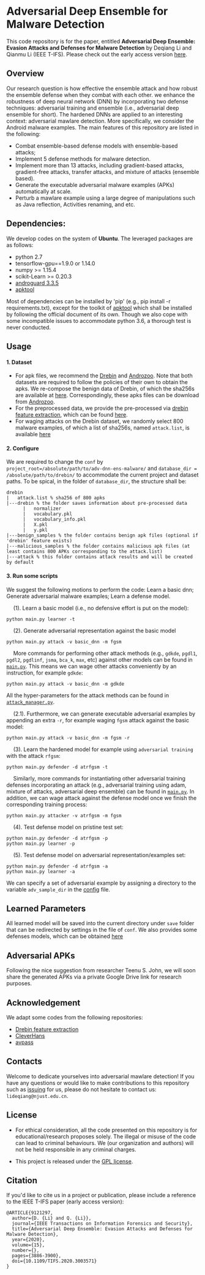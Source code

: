# Adversarial Deep Ensemble for Malware Detection
This code repository is for the paper, entitled **Adversarial Deep Ensemble: Evasion Attacks and Defenses for Malware Detection** by Deqiang Li and Qianmu Li (IEEE T-IFS). Please check out the early access version [here](https://ieeexplore.ieee.org/document/9121297). 

## Overview
Our research question is how effective the ensemble attack and how robust the ensemble defense when they combat with each other. 
we enhance the robustness of deep neural network (DNN) by incorporating two defense techniques: adversarial training and ensemble (i.e., adversarial deep ensemble for short).
The hardened DNNs are applied to an interesting context: adversarial mawlare detection. More specifically, we consider the Android malware examples. The main features of this repository are listed in the following:
* Combat ensemble-based defense models with ensemble-based attacks;
* Implement 5 defense methods for malware detection.
* Implement more than 13 attacks, including gradient-based attacks, gradient-free attacks, transfer attacks, and mixture of attacks (ensemble based).
* Generate the executable adversarial malware examples (APKs) automatically at scale.
* Perturb a mawlare example using a large degree of manipulations such as Java reflection, Activities renaming, and etc.
  
## Dependencies:
We develop codes on the system of **Ubuntu**. The leveraged packages are as follows:
* python 2.7
* tensorflow-gpu==1.9.0 or 1.14.0
* numpy >= 1.15.4
* scikit-Learn >= 0.20.3
* [androguard 3.3.5](https://github.com/androguard/androguard/releases/tag/v3.3.5)
* [apktool](https://ibotpeaches.github.io/Apktool/)

Most of dependencies can be installed by 'pip' (e.g., pip install -r requirements.txt), except for the toolkit of [apktool](https://ibotpeaches.github.io/Apktool/) which shall be installed by following the official document of its own. Though we also cope with some incompatible issues to accommodate python 3.6, a thorough test is never conducted. 


## Usage
  #### 1. Dataset
  * For apk files, we recommend the [Drebin](https://www.sec.cs.tu-bs.de/~danarp/drebin/) and [Androzoo](https://androzoo.uni.lu/). Note that both datasets are required to follow the policies of their own to obtain the apks. We re-compose the benign data of Drebin, of which the sha256s are available at [here](https://drive.google.com/drive/folders/1AHnNhtE2-YLWj8jeyciW52lFqFGdEmTB?usp=sharing). Correspondingly, these apks files can be download from [Androzoo](https://androzoo.uni.lu/).
  * For the preprocessed data, we provide the pre-processed via [drebin feature extraction](https://www.sec.cs.tu-bs.de/pubs/2014-ndss.pdf), which can be found [here](https://drive.google.com/open?id=1AHnNhtE2-YLWj8jeyciW52lFqFGdEmTB).  
  * For waging attacks on the Drebin dataset, we randomly select 800 malware examples, of which a list of sha256s, named `attack.list`, is available [here](https://drive.google.com/open?id=1AHnNhtE2-YLWj8jeyciW52lFqFGdEmTB)
  #### 2. Configure
  We are required to change the `conf` by `project_root=/absolute/path/to/adv-dnn-ens-malware/` and `database_dir = /absolute/path/to/drebin/` to accommodate the current project and dataset paths. To be spical, in the folder of `database_dir`, the structure shall be:
  ```
  drebin
  |   attack.list % sha256 of 800 apks
  |---drebin % the folder saves information about pre-processed data
        |   normalizer
        |   vocabulary.pkl
        |   vocabulary_info.pkl
        |   X.pkl
        |   y.pkl
  |---benign_samples % the folder contains benign apk files (optional if 'drebin' feature exists)
  |---malicious_samples % the folder contains malicious apk files (at least contains 800 APKs corresponding to the attack.list)
  |---attack % this folder contains attack results and will be created by default
  ```
 #### 3. Run some scripts
We suggest the following motions to perform the code: Learn a basic dnn; Generate adversarial malware examples; Learn a defense model.

&emsp; (1). Learn a basic model (i.e., no defensive effort is put on the model):
```
python main.py learner -t
``` 
&emsp; (2). Generate adversarial representation against the basic model 
```
python main.py attack -v basic_dnn -m fgsm
```
&emsp; More commands for performing other attack methods (e.g., `gdkde`, `pgdl1`, `pgdl2`, `pgdlinf`, `jsma`, `bca_k`, `max`, etc) against other models can be found in [`main.py`](./main.py). This means we can wage 
other attacks conveniently by an instruction, for example `gdkde`:
```
python main.py attack -v basic_dnn -m gdkde
```
All the hyper-parameters for the attack methods can be found in [`attack_manager.py`](./attacker/attack_manager.py).

&emsp; (2.1). Furthermore, we can generate executable adversarial examples by appending an extra `-r`, for example waging `fgsm` attack against the basic model:
```
python main.py attack -v basic_dnn -m fgsm -r
```

&emsp; (3). Learn the hardened model for example using `adversarial training` with the attack `rfgsm`:
```
python main.py defender -d atrfgsm -t
```
&emsp; Similarly, more commands for instantiating other adversarial training defenses incorporating an attack (e.g., adversarial training using adam, mixture of attacks, adversarial deep ensemble) can be found in [`main.py`](./main.py).
In addition, we can wage attack against the defense model once we finish the corresponding training process:
```
python main.py attacker -v atrfgsm -m fgsm 
```

&emsp; (4). Test defense model on pristine test set:
```
python main.py defender -d atrfgsm -p 
python main.py learner -p
```
&emsp; (5). Test defense model on adversarial representation/examples set:
```
python main.py defender -d atrfgsm -a
python main.py learner -a
``` 
We can specify a set of adversarial example by assigning a directory to the variable `adv_sample_dir` in the [config](./conf) file.

## Learned Parameters

All learned model will be saved into the current directory under `save` folder that can be redirected by settings in the file of `conf`. We also provides some defenses models, which can be obtained [here](https://drive.google.com/open?id=1AHnNhtE2-YLWj8jeyciW52lFqFGdEmTB)

## Adversarial APKs
Following the nice suggestion from researcher Teenu S. John, we will soon share the generated APKs via a private Google Drive link for research purposes.

## Acknowledgement

We adapt some codes from the following repositories:
* [Drebin feature extraction](https://github.com/MLDroid/drebin)
* [CleverHans](https://github.com/tensorflow/cleverhans)
* [avpass](https://github.com/sslab-gatech/avpass)

## Contacts

Welcome to dedicate yourselves into adversarial mawlare detection! If you have any questions or would like to make contributions to this repository such as [issuing](https://github.com/deqangss/adv-dnn-ens-malware/issues) for us, please do not hesitate to contact us: `lideqiang@njust.edu.cn`.

## License

* For ethical consideration, all the code presented on this repository is for educational/research proposes solely. The illegal or misuse of the code can lead to criminal behaviours. We (our organization and authors) will not be held responsible in any criminal charges.

* This project is released under the [GPL license](./LICENSE).


## Citation

If you'd like to cite us in a project or publication, please include a reference to the IEEE T-IFS paper (early access version):
```buildoutcfg
@ARTICLE{9121297,
  author={D. {Li} and Q. {Li}},
  journal={IEEE Transactions on Information Forensics and Security}, 
  title={Adversarial Deep Ensemble: Evasion Attacks and Defenses for Malware Detection},
  year={2020},
  volume={15},
  number={},
  pages={3886-3900},
  doi={10.1109/TIFS.2020.3003571}
}
```
